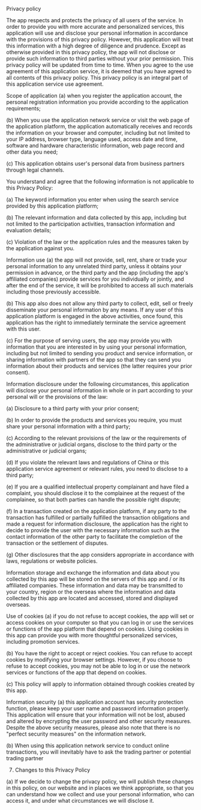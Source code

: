 Privacy policy



The app respects and protects the privacy of all users of the service. In order to provide you with more accurate and personalized services, this application will use and disclose your personal information in accordance with the provisions of this privacy policy. However, this application will treat this information with a high degree of diligence and prudence. Except as otherwise provided in this privacy policy, the app will not disclose or provide such information to third parties without your prior permission. This privacy policy will be updated from time to time. When you agree to the use agreement of this application service, it is deemed that you have agreed to all contents of this privacy policy. This privacy policy is an integral part of this application service use agreement.



Scope of application (a) when you register the application account, the personal registration information you provide according to the application requirements;



(b) When you use the application network service or visit the web page of the application platform, the application automatically receives and records the information on your browser and computer, including but not limited to your IP address, browser type, language used, access date and time, software and hardware characteristic information, web page record and other data you need;



(c) This application obtains user's personal data from business partners through legal channels.



You understand and agree that the following information is not applicable to this Privacy Policy:



(a) The keyword information you enter when using the search service provided by this application platform;



(b) The relevant information and data collected by this app, including but not limited to the participation activities, transaction information and evaluation details;



(c) Violation of the law or the application rules and the measures taken by the application against you.



Information use (a) the app will not provide, sell, rent, share or trade your personal information to any unrelated third party, unless it obtains your permission in advance, or the third party and the app (including the app's affiliated companies) provide services for you individually or jointly, and after the end of the service, it will be prohibited to access all such materials including those previously accessible.



(b) This app also does not allow any third party to collect, edit, sell or freely disseminate your personal information by any means. If any user of this application platform is engaged in the above activities, once found, this application has the right to immediately terminate the service agreement with this user.



(c) For the purpose of serving users, the app may provide you with information that you are interested in by using your personal information, including but not limited to sending you product and service information, or sharing information with partners of the app so that they can send you information about their products and services (the latter requires your prior consent).



Information disclosure under the following circumstances, this application will disclose your personal information in whole or in part according to your personal will or the provisions of the law:



(a) Disclosure to a third party with your prior consent;



(b) In order to provide the products and services you require, you must share your personal information with a third party;



(c) According to the relevant provisions of the law or the requirements of the administrative or judicial organs, disclose to the third party or the administrative or judicial organs;



(d) If you violate the relevant laws and regulations of China or this application service agreement or relevant rules, you need to disclose to a third party;



(e) If you are a qualified intellectual property complainant and have filed a complaint, you should disclose it to the complainee at the request of the complainee, so that both parties can handle the possible right dispute;



(f) In a transaction created on the application platform, if any party to the transaction has fulfilled or partially fulfilled the transaction obligations and made a request for information disclosure, the application has the right to decide to provide the user with the necessary information such as the contact information of the other party to facilitate the completion of the transaction or the settlement of disputes.



(g) Other disclosures that the app considers appropriate in accordance with laws, regulations or website policies.



Information storage and exchange the information and data about you collected by this app will be stored on the servers of this app and / or its affiliated companies. These information and data may be transmitted to your country, region or the overseas where the information and data collected by this app are located and accessed, stored and displayed overseas.



Use of cookies (a) if you do not refuse to accept cookies, the app will set or access cookies on your computer so that you can log in or use the services or functions of the app platform that depend on cookies. Using cookies in this app can provide you with more thoughtful personalized services, including promotion services.



(b) You have the right to accept or reject cookies. You can refuse to accept cookies by modifying your browser settings. However, if you choose to refuse to accept cookies, you may not be able to log in or use the network services or functions of the app that depend on cookies.



(c) This policy will apply to information obtained through cookies created by this app.



Information security (a) this application account has security protection function, please keep your user name and password information properly. This application will ensure that your information will not be lost, abused and altered by encrypting the user password and other security measures. Despite the above security measures, please also note that there is no "perfect security measures" on the information network.



(b) When using this application network service to conduct online transactions, you will inevitably have to ask the trading partner or potential trading partner



7. Changes to this Privacy Policy



(a) If we decide to change the privacy policy, we will publish these changes in this policy, on our website and in places we think appropriate, so that you can understand how we collect and use your personal information, who can access it, and under what circumstances we will disclose it.



